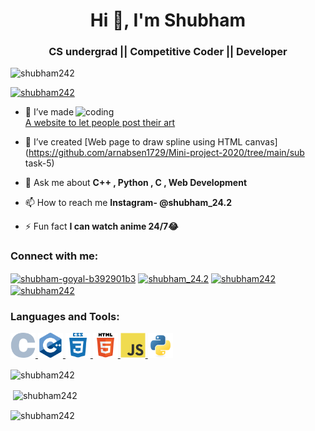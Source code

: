 
<h1 align="center">Hi 👋, I'm Shubham</h1>
<h3 align="center">CS undergrad || Competitive Coder || Developer</h3>


<p align="left"> <img src="https://komarev.com/ghpvc/?username=shubham242&label=Profile%20views&color=0e75b6&style=flat" alt="shubham242" /> </p>

<p align="left"> <a href="https://github.com/ryo-ma/github-profile-trophy"><img src="https://github-profile-trophy.vercel.app/?username=shubham242" alt="shubham242" /></a> </p>
<img align="right" alt="coding" width="400"/src="https://thumbs.dreamstime.com/z/programmer-man-vector-stylized-young-developer-person-classic-professional-coding-software-typing-code-flat-cartoon-illustration-101754565.jpg">


- 🔭 I’ve made [A website to let people post their art](https://github.com/shubham242/sketchmarks)

- 👯 I’ve created [Web page to draw spline using HTML canvas](https://github.com/arnabsen1729/Mini-project-2020/tree/main/sub task-5)

- 💬 Ask me about **C++ , Python , C , Web Development**

- 📫 How to reach me **Instagram- @shubham_24.2**

- ⚡ Fun fact **I can watch anime 24/7😂**

<h3 align="left">Connect with me:</h3>
<p align="left">
<a href="https://linkedin.com/in/shubham-goyal-b392901b3" target="blank"><img align="center" src="https://cdn.jsdelivr.net/npm/simple-icons@3.0.1/icons/linkedin.svg" alt="shubham-goyal-b392901b3" height="30" width="40" /></a>
<a href="https://instagram.com/shubham_24.2" target="blank"><img align="center" src="https://cdn.jsdelivr.net/npm/simple-icons@3.0.1/icons/instagram.svg" alt="shubham_24.2" height="30" width="40" /></a>
<a href="https://www.codechef.com/users/shubham242" target="blank"><img align="center" src="https://cdn.jsdelivr.net/npm/simple-icons@3.1.0/icons/codechef.svg" alt="shubham242" height="30" width="40" /></a>
<a href="https://codeforces.com/profile/shubham242" target="blank"><img align="center" src="https://cdn.jsdelivr.net/npm/simple-icons@3.0.1/icons/codeforces.svg" alt="shubham242" height="30" width="40" /></a>
</p>

<h3 align="left">Languages and Tools:</h3>
<p align="left"> <a href="https://www.cprogramming.com/" target="_blank"> <img src="https://github.com/devicons/devicon/blob/master/icons/c/c-original.svg" alt="c" width="40" height="40"/> </a> <a href="https://www.w3schools.com/cpp/" target="_blank"> <img src="https://github.com/devicons/devicon/blob/master/icons/cplusplus/cplusplus-original.svg" alt="cplusplus" width="40" height="40"/> </a> <a href="https://www.w3schools.com/css/" target="_blank"> <img src="https://github.com/devicons/devicon/blob/master/icons/css3/css3-plain-wordmark.svg" alt="css3" width="40" height="40"/> </a> <a href="https://www.w3.org/html/" target="_blank"> <img src="https://github.com/devicons/devicon/blob/master/icons/html5/html5-original-wordmark.svg" alt="html5" width="40" height="40"/> </a> <a href="https://developer.mozilla.org/en-US/docs/Web/JavaScript" target="_blank"> <img src="https://github.com/devicons/devicon/blob/master/icons/javascript/javascript-original.svg" alt="javascript" width="40" height="40"/> </a> <a href="https://www.python.org" target="_blank"> <img src="https://github.com/devicons/devicon/blob/master/icons/python/python-original.svg" alt="python" width="40" height="40"/> </a> </p>

<p><img align="center" src="https://github-readme-stats.vercel.app/api/top-langs/?username=shubham242&layout=compact" alt="shubham242" /></p>

<p>&nbsp;<img align="center" src="https://github-readme-stats.vercel.app/api?username=shubham242&theme=default&show_icons=true" alt="shubham242" /></p>

<p><img align="center" src="https://github-readme-streak-stats.herokuapp.com/?user=shubham242&" alt="shubham242" /></p>
